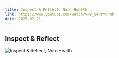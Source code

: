 ```yaml
---
title: Inspect & Reflect, Nord Health
link: https://www.youtube.com/watch?v=9_S4PrYFPmk
date: 2025-02-21
---
```


## Inspect & Reflect

![Inspect & Reflect, Nord Health](https://www.youtube.com/watch?v=9_S4PrYFPmk)

